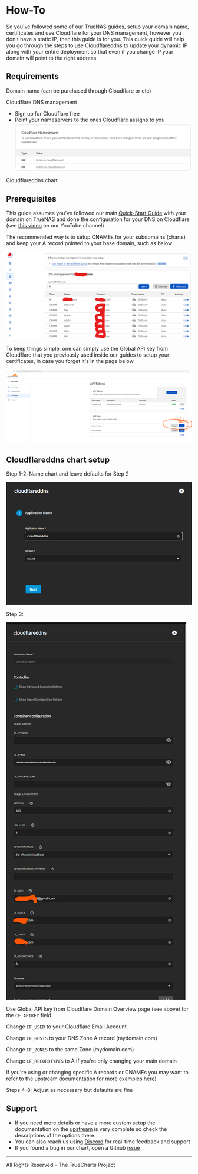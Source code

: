 # How-To

So you've followed some of our TrueNAS guides, setup your domain name, certificates and use Cloudflare for your DNS management, however you don't have a static IP, then this guide is for you. This quick guide will help you go through the steps to use Cloudflareddns to update your dynamic IP along with your entire deployment so that even if you change IP your domain will point to the right address.

## Requirements

Domain name (can be purchased through Cloudflare or etc)

Cloudflare DNS management

- Sign up for Cloudflare free
- Point your nameservers to the ones Cloudflare assigns to you
  ![cloudflare-ns](img/cloudflare-ns.png)

Cloudflareddns chart

## Prerequisites

This guide assumes you've followed our main [Quick-Start Guide](https://truecharts.org/docs/manual/SCALE%20Apps/Quick-Start%20Guides/adding-letsencrypt) with your domain on TrueNAS and done the configuration for your DNS on Cloudflare (see [this video](https://www.youtube.com/watch?v=hJVghecs3rE) on our YouTube channel)

The recommended way is to setup CNAMEs for your subdomains (charts) and keep your A record pointed to your base domain, such as below

![cloudflare-dns](img/cloudflare-dns.png)

To keep things simple, one can simply use the Global API key from Cloudflare that you previously used inside our guides to setup your certificates, in case you forget it's in the page below

![cloudflare-api-keys](img/cloudflare-api-keys.png)

## Cloudflareddns chart setup

Step 1-2: Name chart and leave defaults for Step 2

![cloudflare-name](img/cloudflare-name.png)

Step 3:

![cloudflare-config](img/cloudflare-config.png)

Use Global API key from Cloudflare Domain Overview page (see above) for the `CF_APIKEY` field

Change `CF_USER` to your Cloudflare Email Account

Change `CF_HOSTS` to your DNS Zone A record (mydomain.com)

Change `CF_ZONES` to the same Zone (mydomain.com)

Change `CF_RECORDTYPES` to A if you're only changing your main domain

If you're using or changing specific A records or CNAMEs you may want to refer to the upstream documentation for more examples [here](https://hotio.dev/containers/cloudflareddns/))

Steps 4-8: Adjust as necessary but defaults are fine

## Support

- If you need more details or have a more custom setup the documentation on the [upstream](https://hotio.dev/containers/cloudflareddns/) is very complete so check the descriptions of the options there.
- You can also reach us using [Discord](https://discord.gg/tVsPTHWTtr) for real-time feedback and support
- If you found a bug in our chart, open a Github [issue](https://github.com/truecharts/apps/issues/new/choose)

---

All Rights Reserved - The TrueCharts Project
